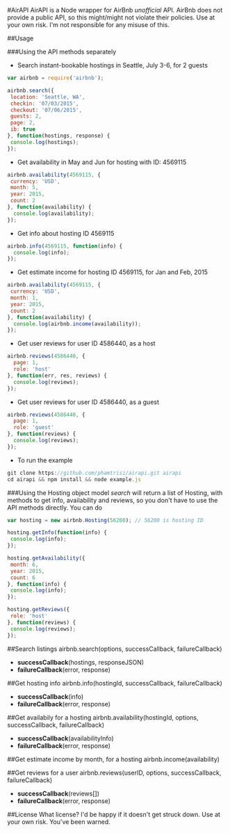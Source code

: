 #AirAPI
AirAPI is a Node wrapper for AirBnb *unofficial* API.
AirBnb does not provide a public API, so this might/might not violate their policies.
Use at your own risk. I'm not responsible for any misuse of this.

##Usage

###Using the API methods separately
- Search instant-bookable hostings in Seattle, July 3-6, for 2 guests
```javascript
var airbnb = require('airbnb');

airbnb.search({
 location: 'Seattle, WA',
 checkin: '07/03/2015',
 checkout: '07/06/2015',
 guests: 2,
 page: 2,
 ib: true
}, function(hostings, response) {
 console.log(hostings);
});
```

- Get availability in May and Jun for hosting with ID: 4569115
```javascript
airbnb.availability(4569115, {
 currency: 'USD',
 month: 5,
 year: 2015,
 count: 2
}, function(availability) {
  console.log(availability);
});
```

- Get info about hosting ID 4569115
```javascript
airbnb.info(4569115, function(info) {
  console.log(info);
});
```

- Get estimate income for hosting ID 4569115, for Jan and Feb, 2015
```javascript
airbnb.availability(4569115, {
 currency: 'USD',
 month: 1,
 year: 2015,
 count: 2
}, function(availability) {
  console.log(airbnb.income(availability));
});
```

- Get user reviews for user ID 4586440, as a host
```javascript
airbnb.reviews(4586440, {
  page: 1,
  role: 'host'
}, function(err, res, reviews) {
  console.log(reviews);
});
```

- Get user reviews for user ID 4586440, as a guest
```javascript
airbnb.reviews(4586440, {
  page: 1,
  role: 'guest'
}, function(reviews) {
  console.log(reviews);
});
```

- To run the example
```javascript
git clone https://github.com/phamtrisi/airapi.git airapi
cd airapi && npm install && node example.js
```

###Using the Hosting object model
*search* will return a list of Hosting, with methods to get info, availability and reviews, so you don't have to use the API methods directly. You can do

```js
var hosting = new airbnb.Hosting(56200); // 56200 is hosting ID

hosting.getInfo(function(info) {
 console.log(info);
});

hosting.getAvailability({
 month: 6,
 year: 2015,
 count: 6
}, function(info) {
 console.log(info);
});

hosting.getReviews({
 role: 'host'
}, function(reviews) {
 console.log(reviews);
});
```

##Search listings
airbnb.search(options, successCallback, failureCallback)
- **successCallback**(hostings, responseJSON)
- **failureCallback**(error, response)

##Get hosting info
airbnb.info(hostingId, successCallback, failureCallback)
- **successCallback**(info)
- **failureCallback**(error, response)

##Get availabily for a hosting
airbnb.availability(hostingId, options, successCallback, failureCallback)
- **successCallback**(availabilityInfo)
- **failureCallback**(error, response)

##Get estimate income by month, for a hosting
airbnb.income(availability)

##Get reviews for a user
airbnb.reviews(userID, options, successCallback, failureCallback)
- **successCallback**(reviews[])
- **failureCallback**(error, response)

##License
What license? I'd be happy if it doesn't get struck down.
Use at your own risk. You've been warned.
